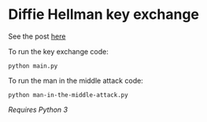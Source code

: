 # Diffie Hellman key exchange

See the post [here](https://conordeegan.dev/post/diffie-hellman-key-exchange)

To run the key exchange code:

```
python main.py
```
To run the man in the middle attack code:

```
python man-in-the-middle-attack.py
```

*Requires Python 3*